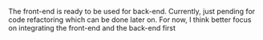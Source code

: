 The front-end is ready to be used for back-end.
Currently, just pending for code refactoring which can be done later on.
For now, I think better focus on integrating the front-end and the back-end first

